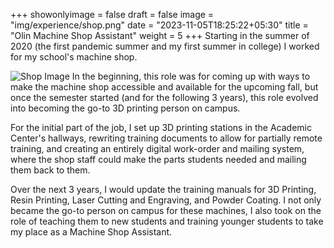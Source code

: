 +++
showonlyimage = false
draft = false
image = "img/experience/shop.png"
date = "2023-11-05T18:25:22+05:30"
title = "Olin Machine Shop Assistant"
weight = 5
+++
Starting in the summer of 2020 (the first pandemic summer and my first summer in college) I worked for my school's machine shop.
<!--more-->
![Shop Image][1]
In the beginning, this role was for coming up with ways to make the machine shop accessible and available for the upcoming fall, but once the semester started (and for the following 3 years), this role evolved into becoming the go-to 3D printing person on campus. 

For the initial part of the job, I set up 3D printing stations in the Academic Center's hallways, rewriting training documents to allow for partially remote training, and creating an entirely digital work-order and mailing system, where the shop staff could make the parts students needed and mailing them back to them.

Over the next 3 years, I would update the training manuals for 3D Printing, Resin Printing, Laser Cutting and Engraving, and Powder Coating. I not only became the go-to person on campus for these machines, I also took on the role of teaching them to new students and training younger students to take my place as a Machine Shop Assistant.

[1]: /img/experience/Distancedprintertraining.PNG